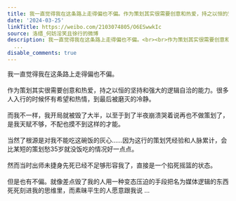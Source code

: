 ```yaml
---
title: 我一直觉得我在这条路上走得偏也不偏。作为策划其实很需要创意和热爱，持之以恒的坚持和强大的逻辑自洽的能力。很多人入行的时候怀有希望和热情，到最后被磨灭的...
date: '2024-03-25'
linkTitle: https://weibo.com/2103074805/O6ESwwkIc
source: 洛缙_何妨淫笑且徐行的微博
description: 我一直觉得我在这条路上走得偏也不偏。<br><br>作为策划其实很需要创意和热爱，持之以恒的坚持和强大的逻辑自洽的能力。很多人入行的时候怀有希望和热情，到最后被磨灭的冷静。<br><br>而我不一样，我开局就被毁了大半，以至于到了半夜崩溃哭着说再也不做策划了，是我天赋不够，不配也摸不到这样的才能。<br><br>当然了根源是对我不能吃这碗饭的灰心……因为这行的策划凭经验和人脉累计，会比某短的策划愁35岁就没饭吃的情况好一点点。<br><br>然而当时出师未捷身先死已经不足够形容我了，直接是一个掐死摇篮的状态。<br><br>但是也有不偏。就像差点毁了我的人用一种变态压迫的手段把名为媒体逻辑的东西死死刻进我的思维里，而素昧平生的人愿意跟我说
  ...
disable_comments: true
---
```

我一直觉得我在这条路上走得偏也不偏。<br><br>作为策划其实很需要创意和热爱，持之以恒的坚持和强大的逻辑自洽的能力。很多人入行的时候怀有希望和热情，到最后被磨灭的冷静。<br><br>而我不一样，我开局就被毁了大半，以至于到了半夜崩溃哭着说再也不做策划了，是我天赋不够，不配也摸不到这样的才能。<br><br>当然了根源是对我不能吃这碗饭的灰心……因为这行的策划凭经验和人脉累计，会比某短的策划愁35岁就没饭吃的情况好一点点。<br><br>然而当时出师未捷身先死已经不足够形容我了，直接是一个掐死摇篮的状态。<br><br>但是也有不偏。就像差点毁了我的人用一种变态压迫的手段把名为媒体逻辑的东西死死刻进我的思维里，而素昧平生的人愿意跟我说 ...